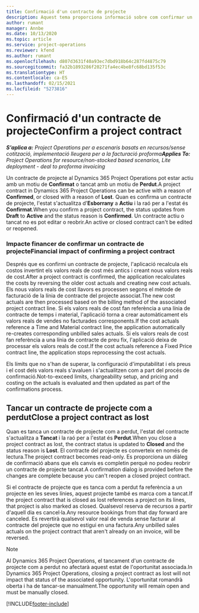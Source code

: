 ```yaml
---
title: Confirmació d'un contracte de projecte
description: Aquest tema proporciona informació sobre com confirmar un contracte al Project Operations.
author: rumant
manager: Annbe
ms.date: 10/13/2020
ms.topic: article
ms.service: project-operations
ms.reviewer: kfend
ms.author: rumant
ms.openlocfilehash: d807d3631f40a93ec7dbd918b64c287fd4875c79
ms.sourcegitcommit: fa32b1893286f20271fa4ec4be8fc68bd135f53c
ms.translationtype: HT
ms.contentlocale: ca-ES
ms.lasthandoff: 02/15/2021
ms.locfileid: "5273816"
---
```

# <a name="confirm-a-project-contract"></a><span data-ttu-id="443f2-103">Confirmació d'un contracte de projecte</span><span class="sxs-lookup"><span data-stu-id="443f2-103">Confirm a project contract</span></span>

<span data-ttu-id="443f2-104">_**S'aplica a:** Project Operations per a escenaris basats en recursos/sense cotització, implementació lleugera per a la facturació proforma_</span><span class="sxs-lookup"><span data-stu-id="443f2-104">_**Applies To:** Project Operations for resource/non-stocked based scenarios, Lite deployment - deal to proforma invoicing_</span></span>

<span data-ttu-id="443f2-105">Un contracte de projecte al Dynamics 365 Project Operations pot estar actiu amb un motiu de **Confirmat** o tancat amb un motiu de **Perdut**.</span><span class="sxs-lookup"><span data-stu-id="443f2-105">A project contract in Dynamics 365 Project Operations can be active with a reason of **Confirmed**, or closed with a reason of **Lost**.</span></span> <span data-ttu-id="443f2-106">Quan es confirma un contracte de projecte, l'estat s'actualitza d'**Esborrany** a **Actiu** i la raó per a l'estat és **Confirmat**.</span><span class="sxs-lookup"><span data-stu-id="443f2-106">When you confirm a project contract, the status updates from **Draft** to **Active** and the status reason is **Confirmed**.</span></span> <span data-ttu-id="443f2-107">Un contracte actiu o tancat no es pot editar o reobrir.</span><span class="sxs-lookup"><span data-stu-id="443f2-107">An active or closed contract can't be edited or reopened.</span></span> 

### <a name="financial-impact-of-confirming-a-project-contract"></a><span data-ttu-id="443f2-108">Impacte financer de confirmar un contracte de projecte</span><span class="sxs-lookup"><span data-stu-id="443f2-108">Financial impact of confirming a project contract</span></span>

<span data-ttu-id="443f2-109">Després que es confirmi un contracte de projecte, l'aplicació recalcula els costos invertint els valors reals de cost més antics i creant nous valors reals de cost.</span><span class="sxs-lookup"><span data-stu-id="443f2-109">After a project contract is confirmed, the application recalculates the costs by reversing the older cost actuals and creating new cost actuals.</span></span> <span data-ttu-id="443f2-110">Els nous valors reals de cost llavors es processen segons el mètode de facturació de la línia de contracte del projecte associat.</span><span class="sxs-lookup"><span data-stu-id="443f2-110">The new cost actuals are then processed based on the billing method of the associated project contract line.</span></span> <span data-ttu-id="443f2-111">Si els valors reals de cost fan referència a una línia de contracte de temps i material, l'aplicació torna a crear automàticament els valors reals de vendes no facturades corresponents.</span><span class="sxs-lookup"><span data-stu-id="443f2-111">If the cost actuals reference a Time and Material contract line, the application automatically re-creates corresponding unbilled sales actuals.</span></span> <span data-ttu-id="443f2-112">Si els valors reals de cost fan referència a una línia de contracte de preu fix, l'aplicació deixa de processar els valors reals de cost.</span><span class="sxs-lookup"><span data-stu-id="443f2-112">If the cost actuals reference a Fixed Price contract line, the application stops reprocessing the cost actuals.</span></span>

<span data-ttu-id="443f2-113">Els límits que no s'han de superar, la configuració d'imputabilitat i els preus i el cost dels valors reals s'avaluen i s'actualitzen com a part del procés de confirmació.</span><span class="sxs-lookup"><span data-stu-id="443f2-113">Not-to-exceed limits, chargeability setup, and pricing and costing on the actuals is evaluated and then updated as part of the confirmations process.</span></span>

## <a name="close-a-project-contract-as-lost"></a><span data-ttu-id="443f2-114">Tancar un contracte de projecte com a perdut</span><span class="sxs-lookup"><span data-stu-id="443f2-114">Close a project contract as lost</span></span>

<span data-ttu-id="443f2-115">Quan es tanca un contracte de projecte com a perdut, l'estat del contracte s'actualitza a **Tancat** i la raó per a l'estat és **Perdut**.</span><span class="sxs-lookup"><span data-stu-id="443f2-115">When you close a project contract as lost, the contract status is updated to **Closed** and the status reason is **Lost**.</span></span> <span data-ttu-id="443f2-116">El contracte del projecte es converteix en només de lectura.</span><span class="sxs-lookup"><span data-stu-id="443f2-116">The project contract becomes read-only.</span></span> <span data-ttu-id="443f2-117">Es proporciona un diàleg de confirmació abans que els canvis es completin perquè no podeu reobrir un contracte de projecte tancat.</span><span class="sxs-lookup"><span data-stu-id="443f2-117">A confirmation dialog is provided before the changes are complete because you can't reopen a closed project contract.</span></span>

<span data-ttu-id="443f2-118">Si el contracte de projecte que es tanca com a perdut fa referència a un projecte en les seves línies, aquest projecte també es marca com a tancat.</span><span class="sxs-lookup"><span data-stu-id="443f2-118">If the project contract that is closed as lost references a project on its lines, that project is also marked as closed.</span></span> <span data-ttu-id="443f2-119">Qualsevol reserva de recursos a partir d'aquell dia es cancel·la.</span><span class="sxs-lookup"><span data-stu-id="443f2-119">Any resource bookings from that day forward are canceled.</span></span> <span data-ttu-id="443f2-120">Es revertirà qualsevol valor real de venda sense facturar al contracte del projecte que no estigui en una factura.</span><span class="sxs-lookup"><span data-stu-id="443f2-120">Any unbilled sales actuals on the project contract that aren't already on an invoice, will be reversed.</span></span>

> [!NOTE]
> <span data-ttu-id="443f2-121">Al Dynamics 365 Project Operations, el tancament d'un contracte de projecte com a perdut no afectarà aquest estat de l'oportunitat associada.</span><span class="sxs-lookup"><span data-stu-id="443f2-121">In Dynamics 365 Project Operations, closing a project contract as lost will not impact that status of the associated opportunity.</span></span> <span data-ttu-id="443f2-122">L'oportunitat romandrà oberta i ha de tancar-se manualment.</span><span class="sxs-lookup"><span data-stu-id="443f2-122">The opportunity will remain open and must be manually closed.</span></span>


[!INCLUDE[footer-include](../../includes/footer-banner.md)]